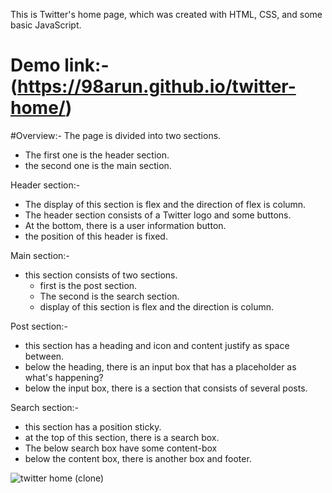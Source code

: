 This is Twitter's home page, which was created with HTML, CSS, and some basic JavaScript.
# Demo link:-(https://98arun.github.io/twitter-home/)

#Overview:- The page is divided into two sections.

- The first one is the header section. 
- the second one is the main section.


Header section:- 

- The display of this section is flex and the direction of flex is column.
- The header section consists of a Twitter logo and some buttons.
- At the bottom, there is a user information button.
- the position of this header is fixed.

Main section:-

- this section consists of two sections.
	- first is the post section.
	- The second is the search section.
	- display of this section is flex and the direction is column.

Post section:-

- this section has a heading and icon and content justify as space between.
- below the heading, there is an input box that has a placeholder as what's happening?
- below the input box, there is a section that consists of several posts.

Search section:-

- this section has a position sticky.
- at the top of this section, there is a search box.
- The below search box have some content-box
- below the content box, there is another box and footer.

![twitter home (clone)](https://user-images.githubusercontent.com/82587103/129891597-f8a67302-e8f0-4efe-afbc-d8cd809f2d13.png)




